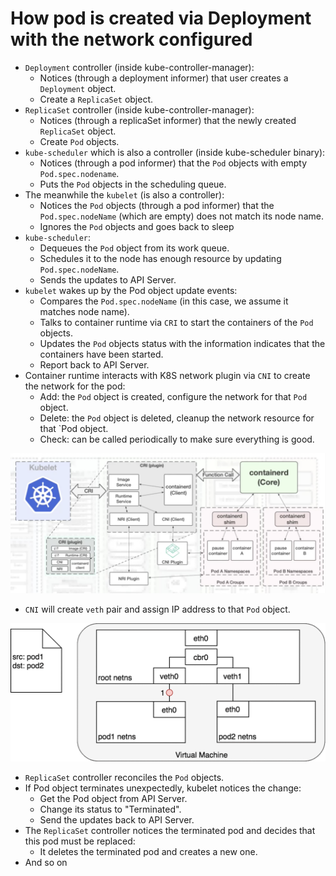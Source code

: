 # How pod is created via Deployment with the network configured

- `Deployment` controller (inside kube-controller-manager):
  - Notices (through a deployment informer) that user creates a `Deployment` object.
  - Create a `ReplicaSet` object.
- `ReplicaSet` controller (inside kube-controller-manager):
  - Notices (through a replicaSet informer) that the newly created `ReplicaSet` object.
  - Create `Pod` objects.
- `kube-scheduler` which is also a controller (inside kube-scheduler binary):
  - Notices (through a pod informer) that the `Pod` objects with empty `Pod.spec.nodename`.
  - Puts the `Pod` objects in the scheduling queue.
- The meanwhile the `kubelet` (is also a controller):
  - Notices the `Pod` objects (through a pod informer) that the `Pod.spec.nodeName` (which are empty) does not match its node name.
  - Ignores the `Pod` objects and goes back to sleep
- `kube-scheduler`:
  - Dequeues the `Pod` object from its work queue.
  - Schedules it to the node has enough resource by updating `Pod.spec.nodeName`.
  - Sends the updates to API Server.
- `kubelet` wakes up by the Pod object update events:
  - Compares the `Pod.spec.nodeName` (in this case, we assume it matches node name).
  - Talks to container runtime via `CRI` to start the containers of the `Pod` objects.
  - Updates the `Pod` objects status with the information indicates that the containers have been started.
  - Report back to API Server.
- Container runtime interacts with K8S network plugin via `CNI` to create the network for the pod:
  - Add: the `Pod` object is created, configure the network for that `Pod` object.
  - Delete: the `Pod` object is deleted, cleanup the network resource for that `Pod object.
  - Check: can be called periodically to make sure everything is good.

![cri-cni-interaction](./resources/cri-cni-interaction.png)

- `CNI` will create `veth` pair and assign IP address to that `Pod` object.

![pod-to-pod-networking](./resources/pod-to-pod-network-same-node.gif)

- `ReplicaSet` controller reconciles the `Pod` objects.
- If Pod object terminates unexpectedly, kubelet notices the change:
  - Get the Pod object from API Server.
  - Change its status to "Terminated".
  - Send the updates back to API Server.
- The `ReplicaSet` controller notices the terminated pod and decides that this pod must be replaced:
  - It deletes the terminated pod and creates a new one.
- And so on